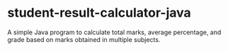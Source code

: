 # student-result-calculator-java
A simple Java program to calculate total marks, average percentage, and grade based on marks obtained in multiple subjects.
